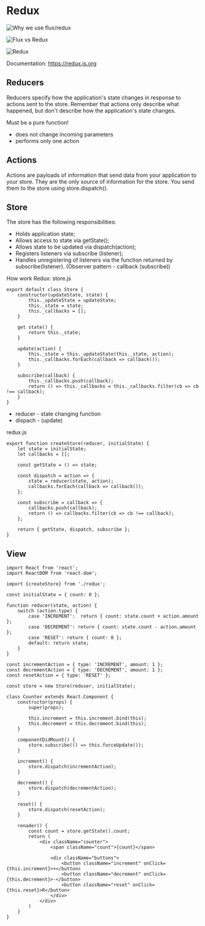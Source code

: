 # Redux

![Why we use flux/redux](https://2.bp.blogspot.com/-yj3h5POKq3c/XCCGUoQ0RLI/AAAAAAAAQ88/_5VpIs-O97IT0wKDySPbToD2xOfRO9C2gCLcBGAs/s1600/Bildschirmfoto-2017-12-01-um-08.53.32.png)

![Flux vs Redux](https://miro.medium.com/max/949/1*3lvNEQE4SF6Z1l-680cfSQ.jpeg)

![Redux](https://miro.medium.com/max/1400/0*95tBOgxEPQAVq9YO.png)

Documentation: https://redux.js.org

## Reducers

Reducers specify how the application's state changes in response to actions sent to the store. 
Remember that actions only describe what happened, but don't describe how the application's state changes.

Must be a pure function!
- does not change incoming parameters
- performs only one action


## Actions

Actions are payloads of information that send data from your application to your store. 
They are the only source of information for the store. You send them to the store using store.dispatch().


## Store

The store has the following responsibilities:

- Holds application state;
- Allows access to state via getState();
- Allows state to be updated via dispatch(action);
- Registers listeners via subscribe (listener); 
- Handles unregistering of listeners via the function returned by subscribe(listener). (Observer pattern - callback (subscribe))


How work Redux: store.js
```
export default class Store {
    constructor(updateState, state) {
        this._updateState = updateState;
        this._state = state;
        this._callbacks = [];
    }

    get state() {
        return this._state;
    }

    update(action) {
        this._state = this._updateState(this._state, action);
        this._callbacks.forEach(callback => callback());
    }

    subscribe(callback) {
        this._callbacks.push(callback);
        return () => this._callbacks = this._callbacks.filter(cb => cb !== callback);
    }
}
```

- reducer - state changing function
- dispach - (update)

redux.js
```
export function createStore(reducer, initialState) {
    let state = initialState; 
    let callbacks = [];
    
    const getState = () => state;

    const dispatch = action => {
        state = reducer(state, action);
        callbacks.forEach(callback => callback());
    };

    const subscribe = callback => {
        callbacks.push(callback);
        return () => callbacks.filter(cb => cb !== callback);
    };

    return { getState, dispatch, subscribe };
}
```

## View

```
import React from 'react';
import ReactDOM from 'react-dom';

import {createStore} from './redux';

const initialState = { count: 0 };

function reducer(state, action) {
    switch (action.type) {
        case 'INCREMENT':  return { count: state.count + action.amount };
        case 'DECREMENT': return { count: state.count - action.amount };
        case 'RESET': return { count: 0 };
        default: return state;
    }
}

const incrementAction = { type: 'INCREMENT', amount: 1 }; 
const decrementAction = { type: 'DECREMENT', amount: 1 }; 
const resetAction = { type: 'RESET' };

const store = new Store(reduser, initialState);

class Counter extends React.Component {
    constructor(props) {
        super(props);

        this.increment = this.increment.bind(this);
        this.decrement = this.decrement.bind(this);
    }

    componentDidMount() {
        store.subscribe(() => this.forceUpdate());
    }

    increment() {
        store.dispatch(incrementAction);
    }

    decrement() {
        store.dispatch(decrementAction);
    }

    reset() {
        store.dispatch(resetAction);
    }

    renader() {
        const count = store.getState().count;
        return (
            <div className="counter">
                <span className="count">{count}</span>

                <div className="buttons">
                    <button className="increment" onClick={this.increment}>+</button>
                    <button className="decrement" onClick={this.decrement}>-</button>
                    <button className="reset" onClick={this.reset}>R</button>
                </div>
            </div>
        )
    }
}
```